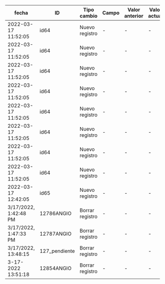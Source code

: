 | fecha | ID | Tipo cambio | Campo | Valor anterior | Valor actual | Usuario | 
| -- | -- | -- | -- | -- | -- | -- |
| 2022-03-17 11:52:05 | id64 | Nuevo registro | - | - | - | vivian |
| 2022-03-17 11:52:05 | id64 | Nuevo registro | - | - | - | vivian |
| 2022-03-17 11:52:05 | id64 | Nuevo registro | - | - | - | vivian |
| 2022-03-17 11:52:05 | id64 | Nuevo registro | - | - | - | vivian |
| 2022-03-17 11:52:05 | id64 | Nuevo registro | - | - | - | vivian |
| 2022-03-17 11:52:05 | id64 | Nuevo registro | - | - | - | vivian |
| 2022-03-17 11:52:05 | id64 | Nuevo registro | - | - | - | vivian |
| 2022-03-17 11:52:05 | id64 | Nuevo registro | - | - | - | vivian |
| 2022-03-17 12:42:05 | id65 | Nuevo registro | - | - | - | vivian |
| 3/17/2022, 1:42:48 PM | 12786ANGIO | Borrar registro | - | - | - | vivian | 
| 3/17/2022, 1:47:33 PM | 12787ANGIO | Borrar registro | - | - | - | vivian | 
| 3/17/2022, 13:48:15 | 127_pendiente | Borrar registro | - | - | - | vivian | 
| 3-17-2022 13:51:18 | 12854ANGIO | Borrar registro | - | - | - | vivian | 
